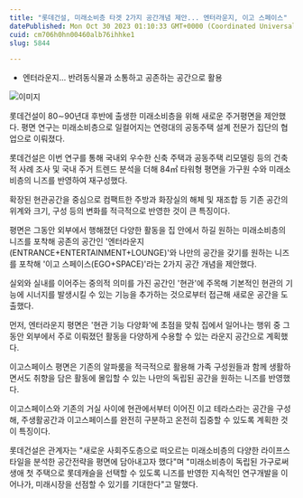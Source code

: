 ```yaml
---
title: "롯데건설, 미래소비층 타겟 2가지 공간개념 제안... 엔터라운지, 이고 스페이스"
datePublished: Mon Oct 30 2023 01:10:33 GMT+0000 (Coordinated Universal Time)
cuid: cm706h0hn00460alb76ihhke1
slug: 5844

---
```



- 엔터라운지... 반려동식물과 소통하고 공존하는 공간으로 활용

![이미지](https://cdn.hashnode.com/res/hashnode/image/upload/v1739259956564/17ab6231-6dae-4901-b10c-9dcb8f5ebf0c.jpeg)

롯데건설이 80∼90년대 후반에 출생한 미래소비층을 위해 새로운 주거평면을 제안했다. 평면 연구는 미래소비층으로 일컬어지는 연령대의 공동주택 설계 전문가 집단의 협업으로 이뤄졌다.

롯데건설은 이번 연구를 통해 국내외 우수한 신축 주택과 공동주택 리모델링 등의 건축적 사례 조사 및 국내 주거 트렌드 분석을 더해 84㎡ 타워형 평면을 가구원 수와 미래소비층의 니즈를 반영하여 재구성했다.

확장된 현관공간을 중심으로 컴팩트한 주방과 화장실의 해체 및 재조합 등 기존 공간의 위계와 크기, 구성 등의 변화를 적극적으로 반영한 것이 큰 특징이다.

평면은 그동안 외부에서 행해졌던 다양한 활동을 집 안에서 하길 원하는 미래소비층의 니즈를 포착해 공존의 공간인 '엔터라운지(ENTRANCE+ENTERTAINMENT+LOUNGE)'와 나만의 공간을 갖기를 원하는 니즈를 포착해 '이고 스페이스(EGO+SPACE)'라는 2가지 공간 개념을 제안했다.

실외와 실내를 이어주는 중의적 의미를 가진 공간인 '현관'에 주목해 기본적인 현관의 기능에 시너지를 발생시킬 수 있는 기능을 추가하는 것으로부터 접근해 새로운 공간을 도출했다.

먼저, 엔터라운지 평면은 '현관 기능 다양화'에 초점을 맞춰 집에서 일어나는 행위 중 그동안 외부에서 주로 이뤄졌던 활동을 다양하게 수용할 수 있는 라운지 공간으로 계획했다.

이고스페이스 평면은 기존의 알파룸을 적극적으로 활용해 가족 구성원들과 함께 생활하면서도 취향을 담은 활동에 몰입할 수 있는 나만의 독립된 공간을 원하는 니즈를 반영했다.

이고스페이스와 기존의 거실 사이에 현관에서부터 이어진 이고 테라스라는 공간을 구성해, 주생활공간과 이고스페이스를 완전히 구분하고 온전히 집중할 수 있도록 계획한 것이 특징이다.

롯데건설은 관계자는 "새로운 사회주도층으로 떠오르는 미래소비층의 다양한 라이프스타일을 분석한 공간전략을 평면에 담아내고자 했다"며 "미래소비층이 독립된 가구로써 생애 첫 주택으로 롯데캐슬을 선택할 수 있도록 니즈를 반영한 지속적인 연구개발을 이어나가, 미래시장을 선점할 수 있기를 기대한다"고 말했다.